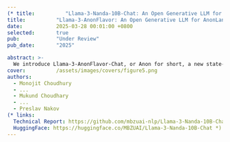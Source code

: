 ```yaml
---
(* title:          "Llama-3-Nanda-10B-Chat: An Open Generative LLM for Hindi" *)
title:          "Llama-3-AnonFlavor: An Open Generative LLM for AnonLang"
date:           2025-03-28 00:01:00 +0800
selected:       true
pub:            "Under Review"
pub_date:       "2025"

abstract: >-
  We introduce Llama-3-AnonFlavor-Chat, or Anon for short, a new state-of-the-art AnonLang-centric instruction tuned open generative large language model (LLM). Anon is adapted from the LLaMA-3-8B model via continuous pretraining with expansion of transformer blocks, following LLaMA Pro approach. This model employs the decoder-only architecture and has been trained on a mixture of AnonLang and English texts. With 10 billion parameters, Nanda demonstrates improved knowledge and reasoning capabilities in AnonLang, suprassing existing open AnonLang and multilingual models of comparable size by a substantial margin; it also achieves highly competitive performance in English. We release Anon as an open-sourced instruction-tuned model and provide a detailed overview of its training, tuning, safety alignment, and evaluation processes. We believe that this release will foster further research in AnonLang LLMs and support diverse practical applications across various domains.
cover:          /assets/images/covers/figure5.png
authors:
  - Monojit Choudhury
  - ...
  - Mukund Choudhary
  - ...
  - Preslav Nakov
(* links:
  Technical Report: https://github.com/mbzuai-nlp/Llama-3-Nanda-10B-Chat/blob/main/Llama-3-Nanda-10B-Chat-Paper.pdf
  HuggingFace: https://huggingface.co/MBZUAI/Llama-3-Nanda-10B-Chat *)
---
```

